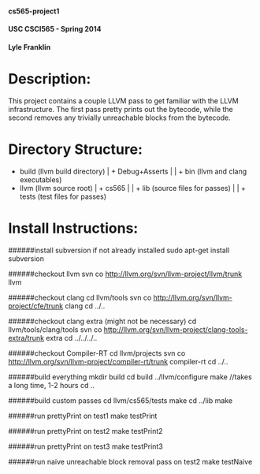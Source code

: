 #### cs565-project1
#### USC CSCI565 - Spring 2014
#### Lyle Franklin

Description:
================
This project contains a couple LLVM pass to get familiar with the LLVM infrastructure.
The first pass pretty prints out the bytecode, while the second removes any trivially unreachable blocks from the bytecode.

Directory Structure:
================
+ build (llvm build directory)
| + Debug+Asserts
| | + bin (llvm and clang executables)
+ llvm (llvm source root)
| + cs565
| | + lib (source files for passes)
| | + tests (test files for passes)

Install Instructions:
================
######install subversion if not already installed
sudo apt-get install subversion

######checkout llvm
svn co http://llvm.org/svn/llvm-project/llvm/trunk llvm

######checkout clang
cd llvm/tools
svn co http://llvm.org/svn/llvm-project/cfe/trunk clang
cd ../..

######checkout clang extra (might not be necessary)
cd llvm/tools/clang/tools
svn co http://llvm.org/svn/llvm-project/clang-tools-extra/trunk extra
cd ../../../..

######checkout Compiler-RT
cd llvm/projects
svn co http://llvm.org/svn/llvm-project/compiler-rt/trunk compiler-rt
cd ../..

######build everything
mkdir build
cd build
../llvm/configure
make //takes a long time, 1-2 hours
cd ..

######build custom passes
cd llvm/cs565/tests
make
cd ../lib
make

######run prettyPrint on test1
make testPrint

######run prettyPrint on test2
make testPrint2

######run prettyPrint on test3
make testPrint3

######run naive unreachable block removal pass on test2
make testNaive
